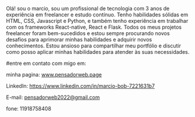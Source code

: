Olá! sou o marcio,  sou um profissional de tecnologia com 3 anos de experiência em freelancer e estudo contínuo. Tenho habilidades sólidas em HTML, CSS, Javascript e Python, e também tenho experiência em trabalhar com os frameworks React-native, React e Flask. Todos os meus projetos freelancer foram bem-sucedidos e estou sempre procurando novos desafios para aprimorar minhas habilidades e adquirir novos conhecimentos. Estou ansioso para compartilhar meu portfólio e discutir como posso aplicar minhas habilidades para atender às suas necessidades.

#entre em contato com migo em:

minha  pagina: www.pensadorweb.page

LinkedIn: https://www.linkedin.com/in/marcio-bob-7221631b7

E-mail: pensadorweb2022@gmail.com

fone: 11918758408


